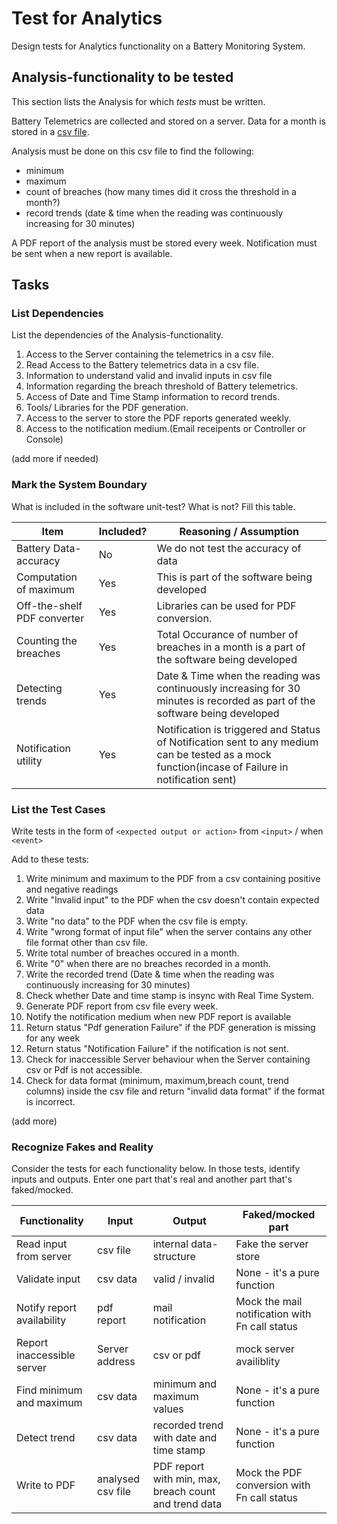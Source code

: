 # Test for Analytics

Design tests for Analytics functionality on a Battery Monitoring System.



## Analysis-functionality to be tested

This section lists the Analysis for which _tests_ must be written.

Battery Telemetrics are collected and stored on a server.
Data for a month is stored in a [csv file](https://en.wikipedia.org/wiki/Comma-separated_values).

Analysis must be done on this csv file to find the following:
- minimum
- maximum
- count of breaches (how many times did it cross the threshold in a month?)
- record trends (date & time when the reading was continuously increasing for 30 minutes)

A PDF report of the analysis must be stored every week.
Notification must be sent when a new report is available.

## Tasks

### List Dependencies

List the dependencies of the Analysis-functionality.

1. Access to the Server containing the telemetrics in a csv file.
2. Read Access to the Battery telemetrics data in a csv file.
3. Information to understand valid and invalid inputs in csv file
4. Information regarding the breach threshold of Battery telemetrics.
5. Access of Date and Time Stamp information to record trends.
6. Tools/ Libraries for the PDF generation.
7. Access to the server to store the PDF reports generated weekly.
8. Access to the notification medium.(Email receipents or Controller or Console)


(add more if needed)

### Mark the System Boundary

What is included in the software unit-test? What is not? Fill this table.

| Item                      | Included?     | Reasoning / Assumption
|---------------------------|---------------|---
Battery Data-accuracy       | No            | We do not test the accuracy of data
Computation of maximum      | Yes           | This is part of the software being developed
Off-the-shelf PDF converter | Yes           | Libraries can be used for PDF conversion. 
Counting the breaches       | Yes           | Total Occurance of number of breaches in a month is a part of the software being developed
Detecting trends            | Yes           | Date & Time when the reading was continuously increasing for 30 minutes is recorded as part of the software being developed      
Notification utility        | Yes           | Notification is triggered and Status of Notification sent to any medium can be tested as a mock function(incase of Failure in notification sent)

### List the Test Cases

Write tests in the form of `<expected output or action>` from `<input>` / when `<event>`

Add to these tests:

1. Write minimum and maximum to the PDF from a csv containing positive and negative readings
2. Write "Invalid input" to the PDF when the csv doesn't contain expected data
3. Write "no data" to the PDF when the csv file is empty.
4. Write "wrong format of input file" when the server contains any other file format other than csv file.
5. Write total number of breaches occured in a month.
6. Write "0" when there are no breaches recorded in a month.
7. Write the recorded trend (Date & time when the reading was continuously increasing for 30 minutes)
8. Check whether Date and time stamp is insync with Real Time System.
9. Generate PDF report from csv file every week.
10. Notify the notification medium when new PDF report is available
11. Return status "Pdf generation Failure" if the PDF generation is missing for any week
12. Return status "Notification Failure" if the notification is not sent.
13. Check for inaccessible Server behaviour when the Server containing csv or Pdf is not accessible.
14. Check for data format (minimum, maximum,breach count, trend columns) inside the csv file and return "invalid data format" if the format is incorrect.


(add more)

### Recognize Fakes and Reality

Consider the tests for each functionality below.
In those tests, identify inputs and outputs.
Enter one part that's real and another part that's faked/mocked.

| Functionality            | Input         | Output                      | Faked/mocked part
|--------------------------|-------------- |-----------------------------|---
Read input from server     | csv file      | internal data-structure     | Fake the server store
Validate input             | csv data      | valid / invalid             | None - it's a pure function
Notify report availability | pdf report    | mail notification           | Mock the mail notification with Fn call status
Report inaccessible server |Server address | csv or pdf                  | mock server availiblity
Find minimum and maximum   | csv data      | minimum and maximum values              | None - it's a pure function
Detect trend               | csv data     |recorded trend with date and time stamp             | None - it's a pure function
Write to PDF               | analysed csv file      | PDF report with min, max, breach count and trend data                 | Mock the PDF conversion with Fn call status
